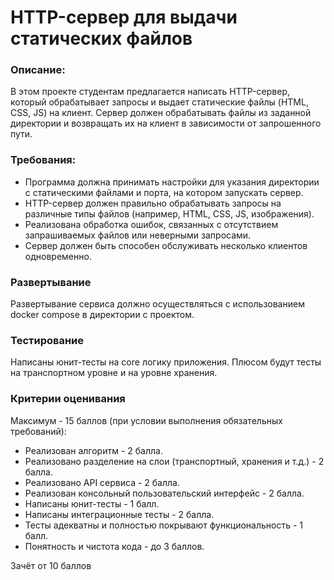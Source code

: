 # HTTP-сервер для выдачи статических файлов

### Описание: 
В этом проекте студентам предлагается написать HTTP-сервер, который обрабатывает запросы и выдает статические файлы (HTML, CSS, JS) на клиент. Сервер должен обрабатывать файлы из заданной директории и возвращать их на клиент в зависимости от запрошенного пути.

### Требования:
- Программа должна принимать настройки для указания директории с статическими файлами и порта, на котором запускать сервер.
- HTTP-сервер должен правильно обрабатывать запросы на различные типы файлов (например, HTML, CSS, JS, изображения).
- Реализована обработка ошибок, связанных с отсутствием запрашиваемых файлов или неверными запросами.
- Сервер должен быть способен обслуживать несколько клиентов одновременно.

### Развертывание
Развертывание сервиса должно осуществляться с использованием docker compose в директории с проектом.

### Тестирование
Написаны юнит-тесты на core логику приложения. Плюсом будут тесты на транспортном уровне и на уровне хранения.

### Критерии оценивания
Максимум - 15 баллов (при условии выполнения обязательных требований):

- Реализован алгоритм - 2 балла.
- Реализовано разделение на слои (транспортный, хранения и т.д.) - 2 балла.
- Реализовано API сервиса - 2 балла.
- Реализован консольный пользовательский интерфейс - 2 балла.
- Написаны юнит-тесты - 1 балл.
- Написаны интеграционные тесты - 2 балла.
- Тесты адекватны и полностью покрывают функциональность - 1 балл.
- Понятность и чистота кода - до 3 баллов.

Зачёт от 10 баллов